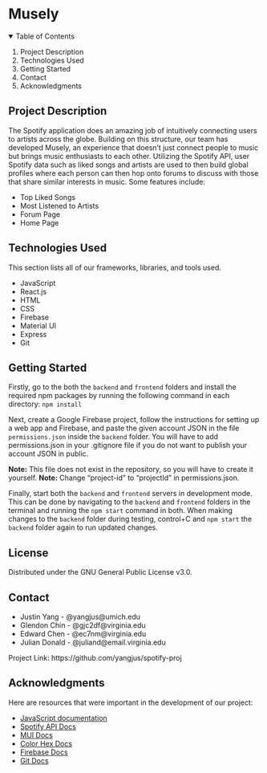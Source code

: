 # Musely

<details open>
<summary>Table of Contents</summary>
  <ol>
    <li>Project Description</li>
    <li>Technologies Used</li>
    <li>Getting Started</li>
    <li>Contact</li>
    <li>Acknowledgments</li>
  </ol>
</details>
  

## Project Description
The Spotify application does an amazing job of intuitively connecting users to artists across the globe. Building on this structure, our team has developed Musely, an experience that doesn’t just connect people to music but brings music enthusiasts to each other. Utilizing the Spotify API, user Spotify data such as liked songs and artists are used to then build global profiles where each person can then hop onto forums to discuss with those that share similar interests in music. Some features include:
- Top Liked Songs
- Most Listened to Artists
- Forum Page
- Home Page

## Technologies Used
This section lists all of our frameworks, libraries, and tools used.
- JavaScript
- React.js
- HTML
- CSS
- Firebase
- Material UI
- Express
- Git

## Getting Started
Firstly, go to the both the `backend` and `frontend` folders and install the required npm packages by running the following command in each directory:
`npm install`

Next, create a Google Firebase project, follow the instructions for setting up a web app and Firebase, and paste the given account JSON in the file `permissions.json` inside the `backend` folder. You will have to add permissions.json in your .gitignore file if you do not want to publish your account JSON in public.

**Note:** This file does not exist in the repository, so you will have to create it yourself.
**Note:** Change “project-id” to “projectId” in permissions.json.

Finally, start both the `backend` and `frontend` servers in development mode. This can be done by navigating to the  `backend` and `frontend` folders in the terminal and running the `npm start` command in both. When making changes to the `backend` folder during testing, control+C and `npm start` the `backend` folder again to run updated changes.

## License
Distributed under the GNU General Public License v3.0.

## Contact
<ul>
  <li>Justin Yang - @yangjus@umich.edu</li>
  <li>Glendon Chin - @gjc2df@virginia.edu</li>
  <li>Edward Chen - @ec7nm@virginia.edu</li> 
  <li>Julian Donald - @juliand@email.virginia.edu</li> 
</ul>
Project Link: https://github.com/yangjus/spotify-proj

## Acknowledgments
Here are resources that were important in the development of our project:
- [JavaScript documentation](https://developer.mozilla.org/en-US/docs/Mozilla/Add-ons/WebExtensions/API)
- [Spotify API Docs](https://developer.spotify.com/documentation/)
- [MUI Docs](https://mui.com/)
- [Color Hex Docs](https://www.computerhope.com/)
- [Firebase Docs](https://firebase.google.com/docs)
- [Git Docs](https://docs.github.com/en)
